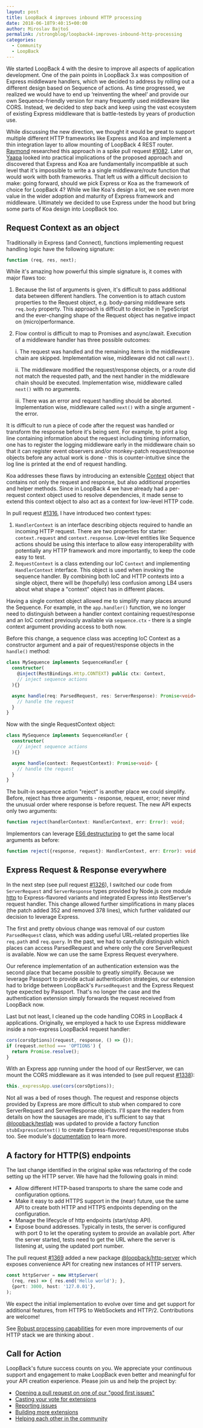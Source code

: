 ```yaml
---
layout: post
title: LoopBack 4 improves inbound HTTP processing
date: 2018-06-18T9:40:15+00:00
author: Miroslav Bajtoš
permalink: /strongblog/loopback4-improves-inbound-http-processing
categories:
  - Community
  - LoopBack
---
```


We started LoopBack 4 with the desire to improve all aspects of application development. One of the pain points in LoopBack 3.x was composition of Express middleware handlers, which we decided to address by rolling out a different design based on Sequence of actions. As time progressed, we realized we would have to end up ‘reinventing the wheel’ and provide our own Sequence-friendly version for many frequently used middleware like CORS. Instead, we decided to step back and keep using the vast ecosystem of existing Express middleware that is battle-testeds by years of production use.

<!--more-->

While discussing the new direction, we thought it would be great to support multiple different HTTP frameworks like Express and Koa and implement a thin integration layer to allow mounting of LoopBack 4 REST router. [Raymond](/authors/Raymond_Feng/) researched this approach in a spike pull request [#1082](https://github.com/strongloop/loopback-next/pull/1082). Later on, [Yaapa](/authors/Hage_Yaapa/) looked into practical implications of the proposed approach and discovered that Express and Koa are fundamentally incompatible at such level that it's impossible to write a a single middleware/route function that would work with both frameworks. That left us with a difficult decision to make: going forward, should we pick Express or Koa as the framework of choice for LoopBack 4? While we like Koa's design a lot, we see even more value in the wider adoption and maturity of Express framework and middleware. Ultimately we decided to use Express under the hood but bring some parts of Koa design into LoopBack too.

## Request Context as an object

Traditionally in Express (and Connect), functions implementing request handling logic have the following signature:

```js
function (req, res, next);
```

While it's amazing how powerful this simple signature is, it comes with major flaws too:

1. Because the list of arguments is given, it's difficult to pass additional data between different handlers. The convention is to attach custom properties to the Request object, e.g. body-parsing middleware sets `req.body` property. This approach is difficult to describe in TypeScript and the ever-changing shape of the Request object has negative impact on (micro)performance.

2. Flow control is difficult to map to Promises and async/await. Execution of a middleware handler has three possible outcomes:

    i. The request was handled and the remaining items in the middleware chain are skipped. Implementation wise, middleware did not call `next()`.

    ii. The middleware modified the request/response objects, or a route did not match the requested path, and the next handler in the middleware chain should be executed. Implementation wise, middleware called `next()` with no arguments.

    iii. There was an error and request handling should be aborted. Implementation wise, middleware called `next()` with a single argument - the error.

It is difficult to run a piece of code after the request was handled or transform the response before it's being sent. For example, to print a log line containing information about the request including timing information, one has to register the logging middleware early in the middleware chain so that it can register event observers and/or monkey-patch request/response objects before any actual work is done - this is counter-intuitive since the log line is printed at the end of request handling.

Koa addresses these flaws by introducing an extensible [Context](https://koajs.com/#context) object that contains not only the request and response, but also additional properties and helper methods. Since in LoopBack 4 we have already had a per-request context object used to resolve dependencies, it made sense to extend this context object to also act as a context for low-level HTTP code.

In pull request [#1316](https://github.com/strongloop/loopback-next/pull/1316), I have introduced two context types:

1. `HandlerContext` is an interface describing objects required to handle an incoming HTTP request. There are two properties for starter: `context.request` and `context.response`. Low-level entities like Sequence actions should be using this interface to allow easy interoperability with potentially any HTTP framework and more importantly, to keep the code easy to test.
2. `RequestContext` is a class extending our IoC `Context` and implementing `HandlerContext` interface. This object is used when invoking the sequence handler. By combining both IoC and HTTP contexts into a single object, there will be (hopefully) less confusion among LB4 users about what shape a "context" object has in different places.

Having a single context object allowed me to simplify many places around the Sequence. For example, in the `app.handler()` function, we no longer need to distinguish between a handler context containing request/response and an IoC context previously available via `sequence.ctx` - there is a single context argument providing access to both now.

Before this change, a sequence class was accepting IoC Context as a constructor argument and a pair of request/response objects in the `handle()` method:

```ts
class MySequence implements SequenceHandler {
  constructor(
    @inject(RestBindings.Http.CONTEXT) public ctx: Context,
    // inject sequence actions
  ){}

  async handle(req: ParsedRequest, res: ServerResponse): Promise<void> {
    // handle the request
  }
}
```

Now with the single RequestContext object:

```ts
class MySequence implements SequenceHandler {
  constructor(
    // inject sequence actions
  ){}

  async handle(context: RequestContext): Promise<void> {
    // handle the request
  }
}
```

The built-in sequence action "reject" is another place we could simplify. Before, reject has three arguments - response, request, error; never mind the unusual order where response is before request. The new API expects only two arguments:

```ts
function reject(handlerContext: HandlerContext, err: Error): void;
```

Implementors can leverage [ES6 destructuring](https://developer.mozilla.org/en-US/docs/Web/JavaScript/Reference/Operators/Destructuring_assignment) to get the same local arguments as before:

```ts
function reject({response, request}: HandlerContext, err: Error): void;
```

## Express Request & Response everywhere

In the next step (see pull request [#1326](https://github.com/strongloop/loopback-next/pull/1326)), I switched our code from `ServerRequest` and `ServerResponse` types provided by Node.js core module [http](https://nodejs.org/api/http.html) to Express-flavored variants and integrated Express into RestServer's request handler. This change allowed further simplifications in many places (the patch added 352 and removed 378 lines), which further validated our decision to leverage Express.

The first and pretty obvious change was removal of our custom `ParsedRequest` class, which was adding useful URL-related properties like `req.path` and `req.query`. In the past, we had to carefully distinguish which places can access ParsedRequest and where only the core ServerRequest is available. Now we can use the same Express Request everywhere.

Our reference implementation of an authentication extension was the second place that became possible to greatly simplify. Because we leverage Passport to provide actual authentication strategies, our extension had to bridge between LoopBack's `ParsedRequest` and the Express Request type expected by Passport. That's no longer the case and the authentication extension simply forwards the request received from LoopBack now.

Last but not least, I cleaned up the code handling CORS in LoopBack 4 applications. Originally, we employed a hack to use Express middleware inside a non-express LoopBack4 request handler:

```ts
cors(corsOptions)(request, response, () => {});
if (request.method === 'OPTIONS') {
  return Promise.resolve();
}
```

With an Express app running under the hood of our RestServer, we can mount the CORS middleware as it was intended to (see pull request [#1338](https://github.com/strongloop/loopback-next/pull/1338)):

```ts
this._expressApp.use(cors(corsOptions));
```

Not all was a bed of roses though. The request and response objects provided by Express are more difficult to stub when compared to core ServerRequest and ServerResponse objects. I'll spare the readers from details on how the sausages are made, it's sufficient to say that [@loopback/testlab](https://www.npmjs.com/package/@loopback/testlab) was updated to provide a factory function `stubExpressContext()` to create Express-flavored request/response stubs too. See module's [documentation](https://www.npmjs.com/package/@loopback/testlab#shot) to learn more.

## A factory for HTTP(S) endpoints

The last change identified in the original spike was refactoring of the code setting up the HTTP server. We have had the following goals in mind:
- Allow different HTTP-based transports to share the same code and configuration options.
- Make it easy to add HTTPS support in the (near) future, use the same API to create both HTTP and HTTPS endpoints depending on the configuration.
- Manage the lifecycle of http endpoints (start/stop API).
- Expose bound addresses. Typically in tests, the server is configured with port 0 to let the operating system to provide an available port. After the server started, tests need to get the URL where the server is listening at, using the updated port number.

The pull request [#1369](https://github.com/strongloop/loopback-next/pull/1369) added a new package [@loopback/http-server](https://www.npmjs.com/package/@loopback/http-server) which exposes convenience API for creating new instances of HTTP servers.

```ts
const httpServer = new HttpServer(
  (req, res) => { res.end('Hello world'); },
  {port: 3000, host: '127.0.01'},
);
```

We expect the initial implementation to evolve over time and get support for additional features, from HTTPS to WebSockets and HTTP/2. Contributions are welcome!

See [Robust processing capabilities](https://app.zenhub.com/workspace/o/strongloop/loopback-next/issues/1038) for even more improvements of our HTTP stack we are thinking about .

## Call for Action

LoopBack's future success counts on you. We appreciate your continuous support and engagement to make LoopBack even better and meaningful for your API creation experience. Please join us and help the project by:

- [Opening a pull request on one of our "good first issues"](https://github.com/strongloop/loopback-next/labels/good%20first%20issue)
- [Casting your vote for extensions](https://github.com/strongloop/loopback-next/issues/512)
- [Reporting issues](https://github.com/strongloop/loopback-next/issues)
- [Building more extensions](https://github.com/strongloop/loopback-next/issues/647)
- [Helping each other in the community](https://groups.google.com/forum/#!forum/loopbackjs)
